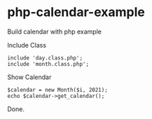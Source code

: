 # php-calendar-example
Build calendar with php example

Include Class 

    include 'day.class.php';
    include 'month.class.php';

Show Calendar

    $calendar = new Month($i, 2021);
    echo $calendar->get_calendar();

Done.